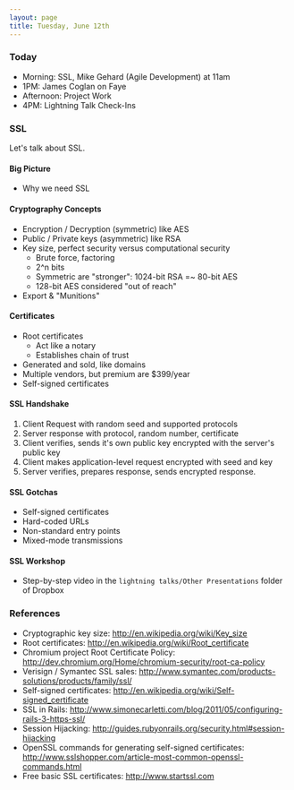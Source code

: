 ```yaml
---
layout: page
title: Tuesday, June 12th
---
```


### Today

* Morning: SSL, Mike Gehard (Agile Development) at 11am
* 1PM: James Coglan on Faye
* Afternoon: Project Work
* 4PM: Lightning Talk Check-Ins

### SSL

Let's talk about SSL.

#### Big Picture

* Why we need SSL

#### Cryptography Concepts

* Encryption / Decryption (symmetric) like AES
* Public / Private keys (asymmetric) like RSA
* Key size, perfect security versus computational security
  * Brute force, factoring
  * 2^n bits
  * Symmetric are "stronger": 1024-bit RSA =~ 80-bit AES
  * 128-bit AES considered "out of reach"
* Export & "Munitions"

#### Certificates

* Root certificates
  * Act like a notary
  * Establishes chain of trust
* Generated and sold, like domains
* Multiple vendors, but premium are $399/year
* Self-signed certificates

#### SSL Handshake

1. Client Request with random seed and supported protocols
2. Server response with protocol, random number, certificate
3. Client verifies, sends it's own public key encrypted with the server's public key
4. Client makes application-level request encrypted with seed and key
4. Server verifies, prepares response, sends encrypted response.

#### SSL Gotchas

* Self-signed certificates
* Hard-coded URLs
* Non-standard entry points
* Mixed-mode transmissions

#### SSL Workshop

* Step-by-step video in the `lightning talks/Other Presentations` folder of Dropbox

### References

* Cryptographic key size: http://en.wikipedia.org/wiki/Key_size
* Root certificates: http://en.wikipedia.org/wiki/Root_certificate
* Chromium project Root Certificate Policy: http://dev.chromium.org/Home/chromium-security/root-ca-policy
* Verisign / Symantec SSL sales: http://www.symantec.com/products-solutions/products/family/ssl/
* Self-signed certificates: http://en.wikipedia.org/wiki/Self-signed_certificate
* SSL in Rails: http://www.simonecarletti.com/blog/2011/05/configuring-rails-3-https-ssl/
* Session Hijacking: http://guides.rubyonrails.org/security.html#session-hijacking
* OpenSSL commands for generating self-signed certificates: http://www.sslshopper.com/article-most-common-openssl-commands.html
* Free basic SSL certificates: http://www.startssl.com